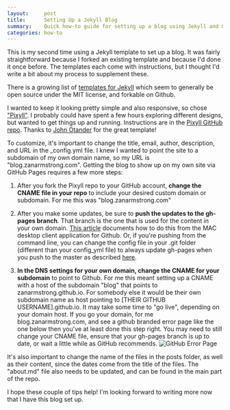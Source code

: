```yaml
---
layout:     post
title:      Setting Up a Jekyll Blog
summary:    Quick how-to guide for setting up a blog using Jekyll and GitHub Pages
categories: how-to
---
```


This is my second time using a Jekyll template to set up a blog. It was fairly straightforward because I forked an existing template and because I'd done it once before. The templates each come with instructions, but I thought I'd write a bit about my process to supplement these. 

There is a growing list of [templates for Jekyll](http://jekyllthemes.org/) which seem to generally be open source under the MIT license, and forkable on Github. 

I wanted to keep it looking pretty simple and also responsive, so chose ["Pixyll"](http://jekyllthemes.org/themes/pixyll/). I probably could have spent a few hours exploring different designs, but wanted to get things up and running.  Instructions are in the [Pixyll GitHub repo](https://github.com/johnotander/pixyll). Thanks to [John Otander](http://johnotander.com/) for the great template!

To customize, it's important to change the title, email, author, description, and URL in the _config.yml file. I knew I wanted to point the site to a subdomain of my own domain name, so my URL is "blog.zanarmstrong.com".  Getting the blog to show up on my own site via GitHub Pages requires a few more steps: 

1. After you fork the Pixyll repo to your GitHub account, __change the CNAME file in your repo__ to include your desired custom domain or subdomain. For me this was "blog.zanarmstrong.com"

2. After you make some updates, be sure to __push the updates to the gh-pages branch__. That branch is the one that is used for the content in your own domain. [This article](https://help.github.com/articles/merging-branches/) documents how to do this from the MAC desktop client application for Github. Or, if you're pushing from the command line, you can change the config file in your .git folder (different than your config_yml file) to always update gh-pages when you push to the master as described [here](http://stackoverflow.com/questions/5807459/github-mirroring-gh-pages-to-master).

3. __In the DNS settings for your own domain, change the CNAME for your subdomain__ to point to Github.  For me this meant setting up a CNAME with a host of the subdomain "blog" that points to zanarmstrong.github.io. For somebody else it would be their own subdomain name as host pointing to [THEIR GITHUB USERNAME].github.io. It may take some time to "go live", depending on your domain host. If you go your domain, for me blog.zanarmstrong.com, and see a github branded error page like the one below then you've at least done this step right. You may need to still change your CNAME file, ensure that your gh-pages branch is up to date, or wait a little while as GitHub recommends. ![GitHub Error Page](https://lh5.googleusercontent.com/AQmi6sMh217ee9swPV2CM46cyCs0IRZakxjG5rVwX1Vx=w306-h207-p-no)

It's also important to change the name of the files in the posts folder, as well as their content, since the dates come from the title of the files. The "about.md" file also needs to be updated, and can be found in the main part of the repo. 

I hope these couple of tips help! I'm looking forward to writing more now that I have this blog set up.  